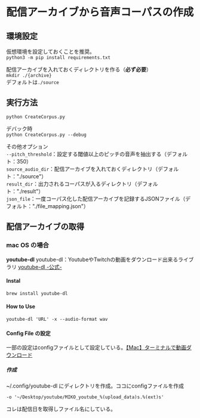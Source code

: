 # 配信アーカイブから音声コーパスの作成

## 環境設定
仮想環境を設定しておくことを推奨。  
`python3 -m pip install requirements.txt`

配信アーカイブを入れておくディレクトリを作る（**必ず必要**）  
`mkdir ./{archive}`  
デフォルトは`./source`

## 実行方法

`python CreateCorpus.py`

デバック時  
`python CreateCorpus.py --debug`

その他オプション  
`--pitch_threshold`：設定する閾値以上のピッチの音声を抽出する（デフォルト：350）  
`source_audio_dir`：配信アーカイブを入れておくディレクトリ（デフォルト："./source"）  
`result_dir`：出力されるコーパスが入るディレクトリ（デフォルト："./result"）  
`json_file`：一度コーパス化した配信アーカイブを記録するJSONファイル（デフォルト："./file_mapping.json"）  

## 配信アーカイブの取得

### mac OS の場合

**youtube-dl**
youtube-dl：YoutubeやTwitchの動画をダウンロード出来るライブラリ
[youtube-dl -公式-](https://github.com/ytdl-org/youtube-dl/)  

#### Instal
`brew install youtube-dl`

#### How to Use
`youtube-dl 'URL' -x --audio-format wav`


#### Config File の設定
一部の設定はconfigファイルとして設定している。[【Mac】ターミナルで動画ダウンロード](https://mac-ra.com/terminal-youtube-dl/)  

##### 作成

~/.config/youtube-dl にディレクトリを作成。ココにconfigファイルを作成

```config
-o '~/Desktop/youtube/MIKO_youtube_%(upload_data)s.%(ext)s'
```
コレは配信日を取得しファイル名にしている。
